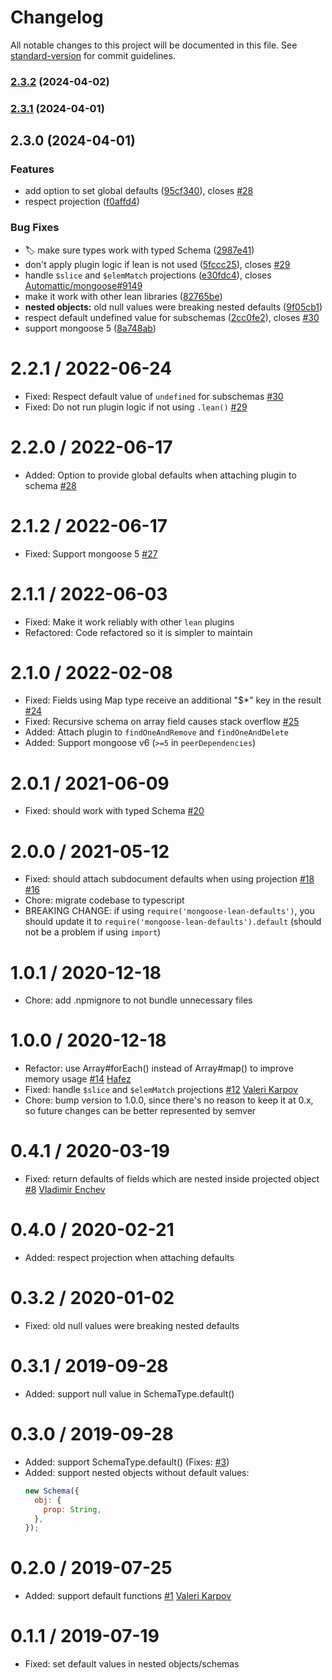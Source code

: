 # Changelog

All notable changes to this project will be documented in this file. See [standard-version](https://github.com/conventional-changelog/standard-version) for commit guidelines.

### [2.3.2](https://github.com/Paladin-Analytics/mongoose-lean-defaults/compare/v2.3.1...v2.3.2) (2024-04-02)

### [2.3.1](https://github.com/Paladin-Analytics/mongoose-lean-defaults/compare/v2.3.0...v2.3.1) (2024-04-01)

## 2.3.0 (2024-04-01)


### Features

* add option to set global defaults ([95cf340](https://github.com/Paladin-Analytics/mongoose-lean-defaults/commit/95cf34032370d180a8774e653086e1873097a8ee)), closes [#28](https://github.com/Paladin-Analytics/mongoose-lean-defaults/issues/28)
* respect projection ([f0affd4](https://github.com/Paladin-Analytics/mongoose-lean-defaults/commit/f0affd4df8df4a163659731c8cec703448c578f8))


### Bug Fixes

* 🏷️ make sure types work with typed Schema ([2987e41](https://github.com/Paladin-Analytics/mongoose-lean-defaults/commit/2987e4135bde915db1b077e8f1d8a80d00aaf464))
* don't apply plugin logic if lean is not used ([5fccc25](https://github.com/Paladin-Analytics/mongoose-lean-defaults/commit/5fccc2563c8e450d3404306cec78edb8eeea2f18)), closes [#29](https://github.com/Paladin-Analytics/mongoose-lean-defaults/issues/29)
* handle `$slice` and `$elemMatch` projections ([e30fdc4](https://github.com/Paladin-Analytics/mongoose-lean-defaults/commit/e30fdc4e9b2962289727ef993f194f6ac1da09a4)), closes [Automattic/mongoose#9149](https://github.com/Automattic/mongoose/issues/9149)
* make it work with other lean libraries ([82765be](https://github.com/Paladin-Analytics/mongoose-lean-defaults/commit/82765befcc27f67ec270c689137803b16fe468d1))
* **nested objects:** old null values were breaking nested defaults ([9f05cb1](https://github.com/Paladin-Analytics/mongoose-lean-defaults/commit/9f05cb1a3d6bd94c95da38588012d3c514f08aa5))
* respect default undefined value for subschemas ([2cc0fe2](https://github.com/Paladin-Analytics/mongoose-lean-defaults/commit/2cc0fe298e623fc3053b6aa81113368765f071dd)), closes [#30](https://github.com/Paladin-Analytics/mongoose-lean-defaults/issues/30)
* support mongoose 5 ([8a748ab](https://github.com/Paladin-Analytics/mongoose-lean-defaults/commit/8a748ab9354faac0ebf99d715c985c74236a1056))

# 2.2.1 / 2022-06-24

- Fixed: Respect default value of `undefined` for subschemas [#30](https://github.com/DouglasGabr/mongoose-lean-defaults/issues/30)
- Fixed: Do not run plugin logic if not using `.lean()` [#29](https://github.com/DouglasGabr/mongoose-lean-defaults/issues/29)

# 2.2.0 / 2022-06-17

- Added: Option to provide global defaults when attaching plugin to schema [#28](https://github.com/DouglasGabr/mongoose-lean-defaults/issues/28)

# 2.1.2 / 2022-06-17

- Fixed: Support mongoose 5 [#27](https://github.com/DouglasGabr/mongoose-lean-defaults/issues/27)

# 2.1.1 / 2022-06-03

- Fixed: Make it work reliably with other `lean` plugins
- Refactored: Code refactored so it is simpler to maintain

# 2.1.0 / 2022-02-08

- Fixed: Fields using Map type receive an additional "$\*" key in the result [#24](https://github.com/DouglasGabr/mongoose-lean-defaults/issues/24)
- Fixed: Recursive schema on array field causes stack overflow [#25](https://github.com/DouglasGabr/mongoose-lean-defaults/issues/25)
- Added: Attach plugin to `findOneAndRemove` and `findOneAndDelete`
- Added: Support mongoose v6 (`>=5` in `peerDependencies`)

# 2.0.1 / 2021-06-09

- Fixed: should work with typed Schema [#20](https://github.com/DouglasGabr/mongoose-lean-defaults/issues/20)

# 2.0.0 / 2021-05-12

- Fixed: should attach subdocument defaults when using projection [#18](https://github.com/DouglasGabr/mongoose-lean-defaults/issues/18) [#16](https://github.com/DouglasGabr/mongoose-lean-defaults/issues/16)
- Chore: migrate codebase to typescript
- BREAKING CHANGE: if using `require('mongoose-lean-defaults')`, you should update it to `require('mongoose-lean-defaults').default` (should not be a problem if using `import`)

# 1.0.1 / 2020-12-18

- Chore: add .npmignore to not bundle unnecessary files

# 1.0.0 / 2020-12-18

- Refactor: use Array#forEach() instead of Array#map() to improve memory usage [#14](https://github.com/DouglasGabr/mongoose-lean-defaults/pull/14) [Hafez](https://github.com/AbdelrahmanHafez)
- Fixed: handle `$slice` and `$elemMatch` projections [#12](https://github.com/DouglasGabr/mongoose-lean-defaults/pull/12) [Valeri Karpov](https://github.com/vkarpov15)
- Chore: bump version to 1.0.0, since there's no reason to keep it at 0.x, so future changes can be better represented by semver

# 0.4.1 / 2020-03-19

- Fixed: return defaults of fields which are nested inside projected object [#8](https://github.com/DouglasGabr/mongoose-lean-defaults/pull/8) [Vladimir Enchev](https://github.com/corsa1r)

# 0.4.0 / 2020-02-21

- Added: respect projection when attaching defaults

# 0.3.2 / 2020-01-02

- Fixed: old null values were breaking nested defaults

# 0.3.1 / 2019-09-28

- Added: support null value in SchemaType.default()

# 0.3.0 / 2019-09-28

- Added: support SchemaType.default() (Fixes: [#3](https://github.com/DouglasGabr/mongoose-lean-defaults/issues/3))
- Added: support nested objects without default values:
  ```javascript
  new Schema({
    obj: {
      prop: String,
    },
  });
  ```

# 0.2.0 / 2019-07-25

- Added: support default functions [#1](https://github.com/DouglasGabr/mongoose-lean-defaults/pull/1) [Valeri Karpov](https://github.com/vkarpov15)

# 0.1.1 / 2019-07-19

- Fixed: set default values in nested objects/schemas
